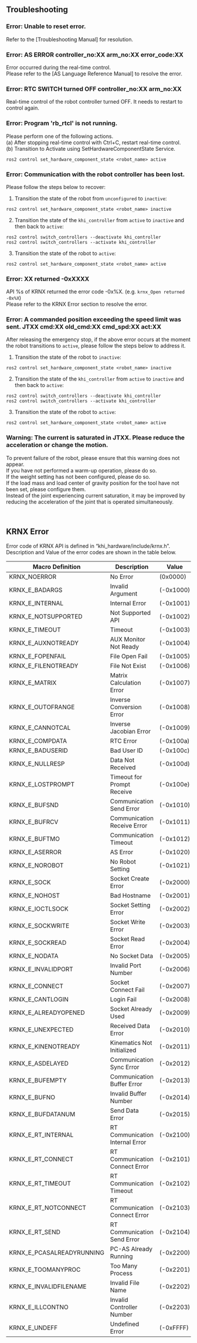 ## Troubleshooting

### Error: Unable to reset error.
Refer to the [Troubleshooting Manual] for resolution.

### Error: AS ERROR controller_no:XX arm_no:XX error_code:XX
Error occurred during the real-time control.  
Please refer to the [AS Language Reference Manual] to resolve the error.

### Error: RTC SWITCH turned OFF controller_no:XX arm_no:XX
Real-time control of the robot controller turned OFF. It needs to restart to control again.

### Error: Program 'rb_rtcl' is not running.
Please perform one of the following actions.  
(a) After stopping real-time control with Ctrl+C, restart real-time control.  
(b) Transition to Activate using SetHardwareComponentState Service.
```
ros2 control set_hardware_component_state <robot_name> active
```

### Error: Communication with the robot controller has been lost.
Please follow the steps below to recover:  
1. Transition the state of the robot from `unconfigured` to `inactive`:
```
ros2 control set_hardware_component_state <robot_name> inactive
```
2. Transition the state of the `khi_controller` from `active` to `inactive` and then back to `active`:
```
ros2 control switch_controllers --deactivate khi_controller  
ros2 control switch_controllers --activate khi_controller
```
3. Transition the state of the robot to `active`:
```
ros2 control set_hardware_component_state <robot_name> active
```

### Error: XX returned -0xXXXX
API %s of KRNX returned the error code -0x%X. (e.g. `krnx_Open returned -0x%X`)  
Please refer to the KRNX Error section to resolve the error.

### Error: A commanded position exceeding the speed limit was sent. JTXX cmd:XX old_cmd:XX cmd_spd:XX act:XX
After releasing the emergency stop, if the above error occurs at the moment the robot transitions to `active`, please follow the steps below to address it.
1. Transition the state of the robot to `inactive`:
```
ros2 control set_hardware_component_state <robot_name> inactive
```
2. Transition the state of the `khi_controller` from `active` to `inactive` and then back to `active`:
```
ros2 control switch_controllers --deactivate khi_controller  
ros2 control switch_controllers --activate khi_controller
```
3. Transition the state of the robot to `active`:
```
ros2 control set_hardware_component_state <robot_name> active
```

### Warning: The current is saturated in JTXX. Please reduce the acceleration or change the motion.
To prevent failure of the robot, please ensure that this warning does not appear.  
If you have not performed a warm-up operation, please do so.  
If the weight setting has not been configured, please do so.  
If the load mass and load center of gravity position for the tool have not been set, please configure them.  
Instead of the joint experiencing current saturation, it may be improved by reducing the acceleration of the joint that is operated simultaneously.

<br>

## KRNX Error

Error code of KRNX API is defined in “khi_hardware/include/krnx.h”.   
Description and Value of the error codes are shown in the table below.

| Macro Definition          | Description                     | Value     |
| ------------------------- | ------------------------------- | --------- |
| KRNX_NOERROR              | No Error                        | (0x0000)  |
| KRNX_E_BADARGS            | Invalid Argument                | (-0x1000) |
| KRNX_E_INTERNAL           | Internal Error                  | (-0x1001) |
| KRNX_E_NOTSUPPORTED       | Not Supported API               | (-0x1002) |
| KRNX_E_TIMEOUT            | Timeout                         | (-0x1003) |
| KRNX_E_AUXNOTREADY        | AUX Monitor Not Ready           | (-0x1004) |
| KRNX_E_FOPENFAIL          | File Open Fail                  | (-0x1005) |
| KRNX_E_FILENOTREADY       | File Not Exist                  | (-0x1006) |
| KRNX_E_MATRIX             | Matrix Calculation Error        | (-0x1007) |
| KRNX_E_OUTOFRANGE         | Inverse Conversion Error        | (-0x1008) |
| KRNX_E_CANNOTCAL          | Inverse Jacobian Error          | (-0x1009) |
| KRNX_E_COMPDATA           | RTC Error                       | (-0x100a) |
| KRNX_E_BADUSERID          | Bad User ID                     | (-0x100c) |
| KRNX_E_NULLRESP           | Data Not Received               | (-0x100d) |
| KRNX_E_LOSTPROMPT         | Timeout for Prompt Receive      | (-0x100e) |
| KRNX_E_BUFSND             | Communication Send Error        | (-0x1010) |
| KRNX_E_BUFRCV             | Communication Receive Error     | (-0x1011) |
| KRNX_E_BUFTMO             | Communication Timeout           | (-0x1012) |
| KRNX_E_ASERROR            | AS Error                        | (-0x1020) |
| KRNX_E_NOROBOT            | No Robot Setting                | (-0x1021) |
| KRNX_E_SOCK               | Socket Create Error             | (-0x2000) |
| KRNX_E_NOHOST             | Bad Hostname                    | (-0x2001) |
| KRNX_E_IOCTLSOCK          | Socket Setting Error            | (-0x2002) |
| KRNX_E_SOCKWRITE          | Socket Write Error              | (-0x2003) |
| KRNX_E_SOCKREAD           | Socket Read Error               | (-0x2004) |
| KRNX_E_NODATA             | No Socket Data                  | (-0x2005) |
| KRNX_E_INVALIDPORT        | Invalid Port Number             | (-0x2006) |
| KRNX_E_CONNECT            | Socket Connect Fail             | (-0x2007) |
| KRNX_E_CANTLOGIN          | Login Fail                      | (-0x2008) |
| KRNX_E_ALREADYOPENED      | Socket Already Used             | (-0x2009) |
| KRNX_E_UNEXPECTED         | Received Data Error             | (-0x2010) |
| KRNX_E_KINENOTREADY       | Kinematics Not Initialized      | (-0x2011) |
| KRNX_E_ASDELAYED          | Communication Sync Error        | (-0x2012) |
| KRNX_E_BUFEMPTY           | Communication Buffer Error      | (-0x2013) |
| KRNX_E_BUFNO              | Invalid Buffer Number           | (-0x2014) |
| KRNX_E_BUFDATANUM         | Send Data Error                 | (-0x2015) |
| KRNX_E_RT_INTERNAL        | RT Communication Internal Error | (-0x2100) |
| KRNX_E_RT_CONNECT         | RT Communication Connect Error  | (-0x2101) |
| KRNX_E_RT_TIMEOUT         | RT Communication Timeout        | (-0x2102) |
| KRNX_E_RT_NOTCONNECT      | RT Communication Connect Error  | (-0x2103) |
| KRNX_E_RT_SEND            | RT Communication Send Error     | (-0x2104) |
| KRNX_E_PCASALREADYRUNNING | PC-AS Already Running           | (-0x2200) |
| KRNX_E_TOOMANYPROC        | Too Many Process                | (-0x2201) |
| KRNX_E_INVALIDFILENAME    | Invalid File Name               | (-0x2202) |
| KRNX_E_ILLCONTNO          | Invalid Controller Number       | (-0x2203) |
| KRNX_E_UNDEFF             | Undefined Error                 | (-0xFFFF) |
